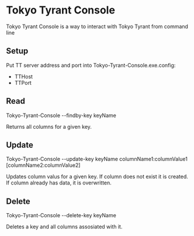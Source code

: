 Tokyo Tyrant Console 
=====================

Tokyo Tyrant Console is a way to interact with Tokyo Tyrant from command line

Setup
-----

Put TT server address and port into Tokyo-Tyrant-Console.exe.config: 

* TTHost 
* TTPort

Read
------

Tokyo-Tyrant-Console --findby-key keyName

Returns all columns for a given key.

Update
-------
Tokyo-Tyrant-Console --update-key keyName columnName1:columnValue1 [columnName2:columnValue2]

Updates column valus for a given key. If column does not exist it is created. If column already has data, it is overwritten.

Delete
-------
Tokyo-Tyrant-Console --delete-key keyName

Deletes a key and all columns assosiated with it.

